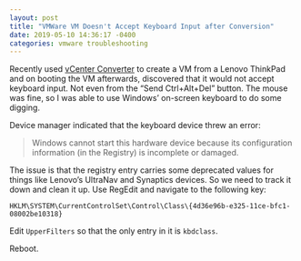 ```yaml
---
layout: post
title: "VMWare VM Doesn't Accept Keyboard Input after Conversion"
date: 2019-05-10 14:36:17 -0400
categories: vmware troubleshooting
---
```


Recently used [vCenter Converter]([https://www.vmware.com/go/getconverter](https://www.vmware.com/go/getconverter)) to create a VM from a Lenovo ThinkPad and on booting the VM afterwards, discovered that it would not accept keyboard input. Not even from the “Send Ctrl+Alt+Del” button. The mouse was fine, so I was able to use Windows’ on-screen keyboard to do some digging.

Device manager indicated that the keyboard device threw an error:

> Windows cannot start this hardware device because its configuration information (in the Registry) is incomplete or damaged.

The issue is that the registry entry carries some deprecated values for things like Lenovo’s UltraNav and Synaptics devices. So we need to track it down and clean it up. Use RegEdit and navigate to the following key:

`HKLM\SYSTEM\CurrentControlSet\Control\Class\{4d36e96b-e325-11ce-bfc1-08002be10318}`

Edit `UpperFilters` so that the only entry in it is `kbdclass`.

Reboot.